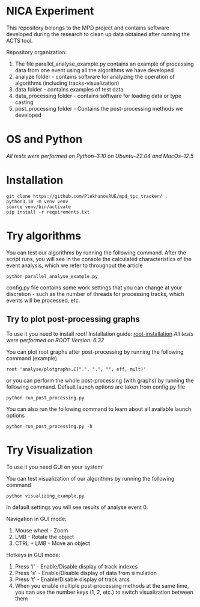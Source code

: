 # NICA Experiment

This repository belongs to the MPD project and contains software developed during the research
to clean up data obtained after running the ACTS tool.

Repository organization:
1) The file parallel_analyse_example.py contains an example of processing data from one event using all the algorithms we have developed
2) analyze folder - contains software for analyzing the operation of algorithms (including tracks-visualization)
3) data folder - contains examples of test data
4) data_processing folder - contains software for loading data or type casting
5) post_processing folder - Contains the post-processing methods we developed

# OS and Python
_All tests were performed on Python–3.10 on Ubuntu–22.04 and MacOs–12.5_

# Installation
```shell
git clone https://github.com/PlekhanovRUE/mpd_tpc_tracker/ .
python3.10 -m venv venv
source venv/bin/activate
pip install -r requirements.txt
```

# Try algorithms
You can test our algorithms by running the following command. 
After the script runs, you will see in the console the calculated characteristics of the event analysis, 
which we refer to throughout the article
```shell
python parallel_analyse_example.py
```
config.py file contains some work settings that you can change at your discretion - such as the number of threads 
for processing tracks, which events will be processed, etc.

## Try to plot post-processing graphs
To use it you need to install root!
Installation guide: [root-installation](https://root.cern/install/)
_All tests were performed on ROOT Version: 6.32_

You can plot root graphs after post-processing by running the following command (example)
```shell
root 'analyse/plotgraphs.C(".", ".", "", eff, mult)'
```
or you can perform the whole post-processing (with graphs) by running the following command. Default launch options are taken from config.py file
```shell
python run_post_processing.py
```
You can also run the following command to learn about all available launch options
```shell
python run_post_processing.py -h
```

# Try Visualization
To use it you need GUI on your system!

You can test visualization of our algorithms by running the following command
```shell
python visualizing_example.py
```
In default settings you will see results of analyse event 0.

Navigation in GUI mode:
1) Mouse wheel - Zoom
2) LMB - Rotate the object
3) CTRL + LMB - Move an object

Hotkeys in GUI mode:
1) Press 'i' - Enable/Disable display of track indexes
2) Press 's' - Enable/Disable display of data from simulation
3) Press 't' - Enable/Disable display of track arcs
4) When you enable multiple post-processing methods at the same time, you can use the number keys (1, 2, etc.) to switch visualization between them

